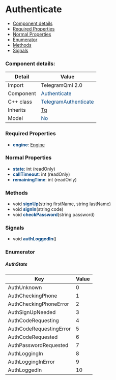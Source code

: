# Authenticate

 * [Component details](#component-details)
 * [Required Properties](#required-properties)
 * [Normal Properties](#normal-properties)
 * [Enumerator](#enumerator)
 * [Methods](#methods)
 * [Signals](#signals)


### Component details:

|Detail|Value|
|------|-----|
|Import|TelegramQml 2.0|
|Component|<font color='#074885'>Authenticate</font>|
|C++ class|<font color='#074885'>TelegramAuthenticate</font>|
|Inherits|<font color='#074885'>[Tq](https://github.com/Aseman-Land/libqtelegram-aseman-edition/blob/API51/telegram/documents/types/tq.md)</font>|
|Model|<font color='#074885'>No</font>|


### Required Properties

* <font color='#074885'><b>engine</b></font>: [Engine](engine.md)


### Normal Properties

* <font color='#074885'><b>state</b></font>: int (readOnly)
* <font color='#074885'><b>callTimeout</b></font>: int (readOnly)
* <font color='#074885'><b>remainingTime</b></font>: int (readOnly)


### Methods

 * void <font color='#074885'><b>signUp</b></font>(string firstName, string lastName)
 * void <font color='#074885'><b>signIn</b></font>(string code)
 * void <font color='#074885'><b>checkPassword</b></font>(string password)


### Signals

 * void <font color='#074885'><b>authLoggedIn</b></font>()


### Enumerator


##### AuthState

|Key|Value|
|---|-----|
|AuthUnknown|0|
|AuthCheckingPhone|1|
|AuthCheckingPhoneError|2|
|AuthSignUpNeeded|3|
|AuthCodeRequesting|4|
|AuthCodeRequestingError|5|
|AuthCodeRequested|6|
|AuthPasswordRequested|7|
|AuthLoggingIn|8|
|AuthLoggingInError|9|
|AuthLoggedIn|10|

